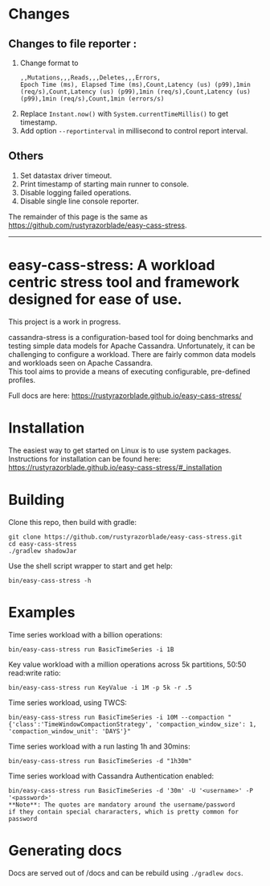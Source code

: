 # Changes
## Changes to file reporter :
1. Change format to
    ```csv
    ,,Mutations,,,Reads,,,Deletes,,,Errors,
    Epoch Time (ms), Elapsed Time (ms),Count,Latency (us) (p99),1min (req/s),Count,Latency (us) (p99),1min (req/s),Count,Latency (us) (p99),1min (req/s),Count,1min (errors/s)
    ```
2. Replace `Instant.now()` with `System.currentTimeMillis()` to get timestamp.
3. Add option `--reportinterval` in millisecond to control report interval.
## Others
1. Set datastax driver timeout.
2. Print timestamp of starting main runner to console.
3. Disable logging failed operations.
4. Disable single line console reporter.

The remainder of this page is the same as https://github.com/rustyrazorblade/easy-cass-stress.

---------------------------------

# easy-cass-stress: A workload centric stress tool and framework designed for ease of use.

This project is a work in progress.

cassandra-stress is a configuration-based tool for doing benchmarks and testing simple data models for Apache Cassandra. 
Unfortunately, it can be challenging to configure a workload. There are fairly common data models and workloads seen on Apache Cassandra.  
This tool aims to provide a means of executing configurable, pre-defined profiles.

Full docs are here: https://rustyrazorblade.github.io/easy-cass-stress/

# Installation

The easiest way to get started on Linux is to use system packages.
Instructions for installation can be found here: https://rustyrazorblade.github.io/easy-cass-stress/#_installation


# Building

Clone this repo, then build with gradle:

    git clone https://github.com/rustyrazorblade/easy-cass-stress.git
    cd easy-cass-stress
    ./gradlew shadowJar

Use the shell script wrapper to start and get help:

    bin/easy-cass-stress -h

# Examples

Time series workload with a billion operations:

    bin/easy-cass-stress run BasicTimeSeries -i 1B

Key value workload with a million operations across 5k partitions, 50:50 read:write ratio:

    bin/easy-cass-stress run KeyValue -i 1M -p 5k -r .5


Time series workload, using TWCS:

    bin/easy-cass-stress run BasicTimeSeries -i 10M --compaction "{'class':'TimeWindowCompactionStrategy', 'compaction_window_size': 1, 'compaction_window_unit': 'DAYS'}"

Time series workload with a run lasting 1h and 30mins:

    bin/easy-cass-stress run BasicTimeSeries -d "1h30m"

Time series workload with Cassandra Authentication enabled:

    bin/easy-cass-stress run BasicTimeSeries -d '30m' -U '<username>' -P '<password>'
    **Note**: The quotes are mandatory around the username/password
    if they contain special chararacters, which is pretty common for password

# Generating docs

Docs are served out of /docs and can be rebuild using `./gradlew docs`.